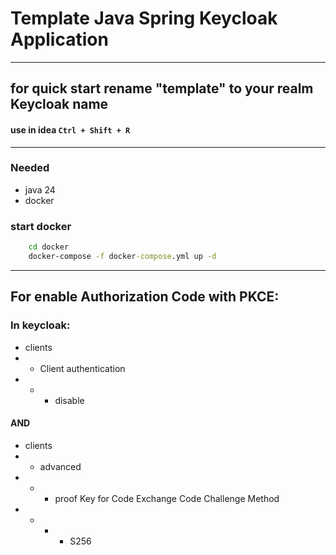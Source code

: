 # Template Java Spring Keycloak Application

---

## for quick start rename "template" to your realm Keycloak name
#### use in idea ```Ctrl + Shift + R```

---

### Needed
- java 24
- docker

### start docker
```cmd
    cd docker
    docker-compose -f docker-compose.yml up -d
```

---

## For enable Authorization Code with PKCE:
### In keycloak:
- clients
- - Client authentication
- - - disable
#### AND
- clients
- - advanced
- - - proof Key for Code Exchange Code Challenge Method
- - - - S256

